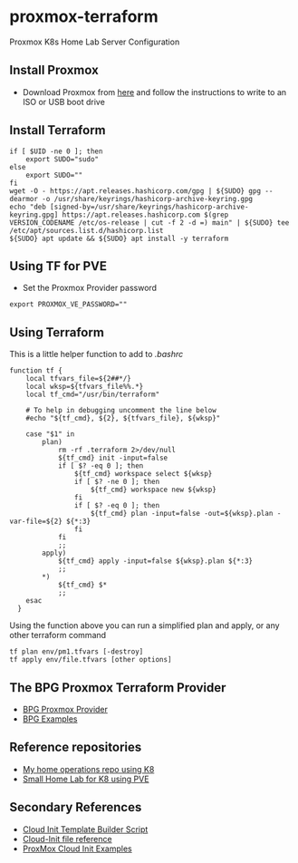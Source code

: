 # proxmox-terraform
Proxmox K8s Home Lab Server Configuration

## Install Proxmox

- Download Proxmox from [here](https://www.proxmox.com/en/proxmox-virtual-environment/get-started) and follow the instructions to write to an ISO or USB boot drive

## Install Terraform


```
if [ $UID -ne 0 ]; then
    export SUDO="sudo"
else
    export SUDO=""
fi
wget -O - https://apt.releases.hashicorp.com/gpg | ${SUDO} gpg --dearmor -o /usr/share/keyrings/hashicorp-archive-keyring.gpg
echo "deb [signed-by=/usr/share/keyrings/hashicorp-archive-keyring.gpg] https://apt.releases.hashicorp.com $(grep VERSION_CODENAME /etc/os-release | cut -f 2 -d =) main" | ${SUDO} tee /etc/apt/sources.list.d/hashicorp.list
${SUDO} apt update && ${SUDO} apt install -y terraform
```

## Using TF for PVE

- Set the Proxmox Provider password
```
export PROXMOX_VE_PASSWORD=""
```


## Using Terraform

This is a little helper function to add to *.bashrc*
```
function tf {
    local tfvars_file=${2##*/}
    local wksp=${tfvars_file%%.*}
    local tf_cmd="/usr/bin/terraform"

    # To help in debugging uncomment the line below
    #echo "${tf_cmd}, ${2}, ${tfvars_file}, ${wksp}"

    case "$1" in
        plan)
            rm -rf .terraform 2>/dev/null
            ${tf_cmd} init -input=false
            if [ $? -eq 0 ]; then
                ${tf_cmd} workspace select ${wksp}
                if [ $? -ne 0 ]; then
                    ${tf_cmd} workspace new ${wksp}
                fi
                if [ $? -eq 0 ]; then
                    ${tf_cmd} plan -input=false -out=${wksp}.plan -var-file=${2} ${*:3}
                fi
            fi
            ;;
        apply)
            ${tf_cmd} apply -input=false ${wksp}.plan ${*:3}
            ;;
        *)
            ${tf_cmd} $*
            ;;
    esac
  }
```
Using the function above you can run a simplified plan and apply, or any other terraform command
```
tf plan env/pm1.tfvars [-destroy]
tf apply env/file.tfvars [other options]
```

## The BPG Proxmox Terraform Provider

- [BPG Proxmox Provider](https://registry.terraform.io/providers/bpg/proxmox/latest/docs)
- [BPG Examples](https://github.com/bpg/terraform-provider-proxmox/tree/main/example)

## Reference repositories

- [My home operations repo using K8](https://github.com/szinn/k8s-homelab)
- [Small Home Lab for K8 using PVE](https://github.com/ehlesp/smallab-k8s-pve-guide)

## Secondary References

- [Cloud Init Template Builder Script](https://gist.github.com/chris2k20)
- [Cloud-Init file reference](https://github.com/chris2k20/proxmox-cloud-init/tree/main)
- [ProxMox Cloud Init Examples](https://dustinrue.com/2020/05/going-deeper-with-proxmox-cloud-init/)
